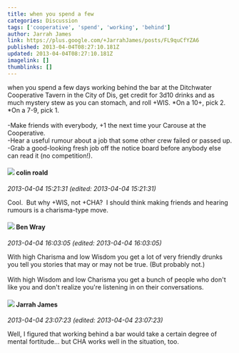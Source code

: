 ```yaml
---
title: when you spend a few
categories: Discussion
tags: ['cooperative', 'spend', 'working', 'behind']
author: Jarrah James
link: https://plus.google.com/+JarrahJames/posts/FL9quCfYZA6
published: 2013-04-04T08:27:10.181Z
updated: 2013-04-04T08:27:10.181Z
imagelink: []
thumblinks: []
---
```


when you spend a few days working behind the bar at the Ditchwater Cooperative Tavern in the City of Dis, get credit for 3d10 drinks and as much mystery stew as you can stomach, and roll +WIS. *On a 10+, pick 2. *On a 7-9, pick 1.<br /><br />-Make friends with everybody, +1 the next time your Carouse at the Cooperative. <br />-Hear a useful rumour about a job that some other crew failed or passed up.<br />-Grab a good-looking fresh job off the notice board before anybody else can read it (no competition!).
<div id='comment z12nzfrplxaiezpmp22mdvbb0pnvifyzq04'>
  <h4><img src='{{site.baseurl}}//images/avatars/112202482806363015700_photo.jpg'> colin roald</h4>
      <p><cite>2013-04-04 15:21:31 (edited: 2013-04-04 15:21:31)</cite></p>
        <p>Cool.  But why +WIS, not +CHA?  I should think making friends and hearing rumours is a charisma-type move.</p>
</div>
        

<div id='comment z12nzfrplxaiezpmp22mdvbb0pnvifyzq04'>
  <h4><img src='{{site.baseurl}}//images/avatars/117478240607286855024_photo.jpg'> Ben Wray</h4>
      <p><cite>2013-04-04 16:03:05 (edited: 2013-04-04 16:03:05)</cite></p>
        <p>With high Charisma and low Wisdom you get a lot of very friendly drunks you tell you stories that may or may not be true. (But probably not.)<br /><br />With high Wisdom and low Charisma you get a bunch of people who don&#39;t like you and don&#39;t realize you&#39;re listening in on their conversations.</p>
</div>
        

<div id='comment z12nzfrplxaiezpmp22mdvbb0pnvifyzq04'>
  <h4><img src='{{site.baseurl}}//images/avatars/108001625414701725812_photo.jpg'> Jarrah James</h4>
      <p><cite>2013-04-04 23:07:23 (edited: 2013-04-04 23:07:23)</cite></p>
        <p>Well, I figured that working behind a bar would take a certain degree of mental fortitude... but CHA works well in the situation, too. </p>
</div>
        